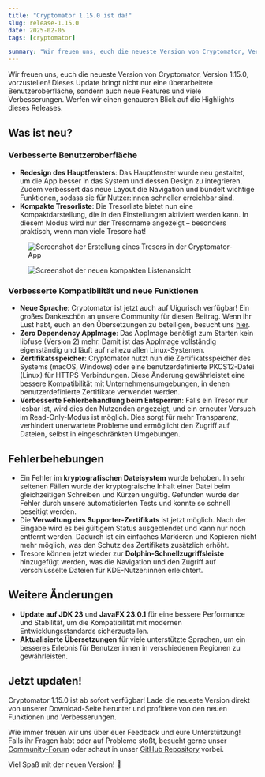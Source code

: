 ```yaml
---
title: "Cryptomator 1.15.0 ist da!"
slug: release-1.15.0
date: 2025-02-05
tags: [cryptomator]

summary: "Wir freuen uns, euch die neueste Version von Cryptomator, Version 1.15.0, vorzustellen! Dieses Update bringt nicht nur eine überarbeitete Benutzeroberfläche, sondern auch neue Features und viele Verbesserungen."
---
```

Wir freuen uns, euch die neueste Version von Cryptomator, Version 1.15.0, vorzustellen! Dieses Update bringt nicht nur eine überarbeitete Benutzeroberfläche, sondern auch neue Features und viele Verbesserungen. Werfen wir einen genaueren Blick auf die Highlights dieses Releases.

## Was ist neu?

### Verbesserte Benutzeroberfläche

- **Redesign des Hauptfensters**: Das Hauptfenster wurde neu gestaltet, um die App besser in das System und dessen Design zu integrieren. Zudem verbessert das neue Layout die Navigation und bündelt wichtige Funktionen, sodass sie für Nutzer:innen schneller erreichbar sind.
- **Kompakte Tresorliste**: Die Tresorliste bietet nun eine Kompaktdarstellung, die in den Einstellungen aktiviert werden kann. In diesem Modus wird nur der Tresorname angezeigt – besonders praktisch, wenn man viele Tresore hat!

<figure class="text-center">
  <img class="inline-block rounded-sm" src="/img/blog/create-vault.png" srcset="/img/blog/create-vault.png 1x, /img/blog/create-vault@2x.png 2x" alt="Screenshot der Erstellung eines Tresors in der Cryptomator-App" />
</figure>

<figure class="text-center">
  <img class="inline-block rounded-sm" src="/img/blog/compact-vault-list.png" srcset="/img/blog/compact-vault-list.png 1x, /img/blog/compact-vault-list@2x.png 2x" alt="Screenshot der neuen kompakten Listenansicht" />
</figure>

### Verbesserte Kompatibilität und neue Funktionen

- **Neue Sprache**: Cryptomator ist jetzt auch auf Uigurisch verfügbar! Ein großes Dankeschön an unsere Community für diesen Beitrag. Wenn ihr Lust habt, euch an den Übersetzungen zu beteiligen, besucht uns [hier](https://translate.cryptomator.org). 
- **Zero Dependency AppImage**: Das AppImage benötigt zum Starten kein libfuse (Version 2) mehr. Damit ist das AppImage vollständig eigenständig und läuft auf nahezu allen Linux-Systemen.
- **Zertifikatsspeicher**: Cryptomator nutzt nun die Zertifikatsspeicher des Systems (macOS, Windows) oder eine benutzerdefinierte PKCS12-Datei (Linux) für HTTPS-Verbindungen. Diese Änderung gewährleistet eine bessere Kompatibilität mit Unternehmensumgebungen, in denen benutzerdefinierte Zertifikate verwendet werden.
- **Verbesserte Fehlerbehandlung beim Entsperren**: Falls ein Tresor nur lesbar ist, wird dies den Nutzenden angezeigt, und ein erneuter Versuch im Read-Only-Modus ist möglich. Dies sorgt für mehr Transparenz, verhindert unerwartete Probleme und ermöglicht den Zugriff auf Dateien, selbst in eingeschränkten Umgebungen.


## Fehlerbehebungen

- Ein Fehler im **kryptografischen Dateisystem** wurde behoben. In sehr seltenen Fällen wurde der kryptograische Inhalt einer Datei beim gleichzeitigen Schreiben und Kürzen ungültig. Gefunden wurde der Fehler durch unsere automatisierten Tests und konnte so schnell beseitigt werden.
- Die **Verwaltung des Supporter-Zertifikats** ist jetzt möglich. Nach der Eingabe wird es bei gültigem Status ausgeblendet und kann nur noch entfernt werden. Dadurch ist ein einfaches Markieren und Kopieren nicht mehr möglich, was den Schutz des Zertifikats zusätzlich erhöht.
- Tresore können jetzt wieder zur **Dolphin-Schnellzugriffsleiste** hinzugefügt werden, was die Navigation und den Zugriff auf verschlüsselte Dateien für KDE-Nutzer:innen erleichtert.

## Weitere Änderungen

- **Update auf JDK 23** und **JavaFX 23.0.1** für eine bessere Performance und Stabilität, um die Kompatibilität mit modernen Entwicklungsstandards sicherzustellen.
- **Aktualisierte Übersetzungen** für viele unterstützte Sprachen, um ein besseres Erlebnis für Benutzer:innen in verschiedenen Regionen zu gewährleisten.

## Jetzt updaten!

Cryptomator 1.15.0 ist ab sofort verfügbar! Lade die neueste Version direkt von unserer Download-Seite herunter und profitiere von den neuen Funktionen und Verbesserungen.

Wie immer freuen wir uns über euer Feedback und eure Unterstützung! Falls ihr Fragen habt oder auf Probleme stoßt, besucht gerne unser [Community-Forum](https://community.cryptomator.org/) oder schaut in unser [GitHub Repository](https://github.com/cryptomator/cryptomator/releases/tag/1.15.0) vorbei.

Viel Spaß mit der neuen Version! 🎉
